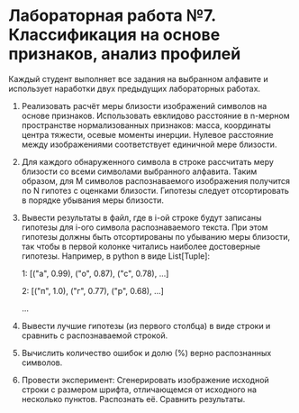 # Лабораторная работа №7. Классификация на основе признаков, анализ профилей


Каждый студент выполняет все задания на выбранном алфавите и использует
наработки двух предыдущих лабораторных работах.


1. Реализовать расчёт меры близости изображений символов на основе признаков.
Использовать евклидово расстояние в n-мерном пространстве нормализованных
признаков: масса, координаты центра тяжести, осевые моменты инерции. Нулевое
расстояние между изображениями соответствует единичной мере близости.
2. Для каждого обнаруженного символа в строке рассчитать меру близости со всеми
символами выбранного алфавита. Таким образом, для М символов
распознаваемого изображения получится по N гипотез с оценками близости.
Гипотезы следует отсортировать в порядке убывания меры близости.
3. Вывести результаты в файл, где в i-ой строке будут записаны гипотезы для i-ого
символа распознаваемого текста. При этом гипотезы должны быть отсортированы
по убыванию меры близости, так чтобы в первой колонке читались наиболее
достоверные гипотезы. Например, в python в виде List[Tuple]:

    1: [("а", 0.99), ("о", 0.87), ("с", 0.78), ...]

    2: [("п", 1.0), ("г", 0.77), ("р", 0.68), ...]

    ...

4. Вывести лучшие гипотезы (из первого столбца) в виде строки и сравнить с
распознаваемой строкой.
5. Вычислить количество ошибок и долю (%) верно распознанных символов.
6. Провести эксперимент: Сгенерировать изображение исходной строки с размером
шрифта, отличающемся от исходного на несколько пунктов. Распознать её.
Сравнить результаты.